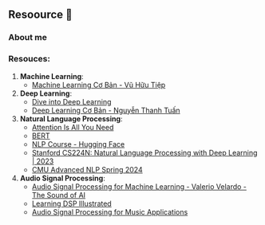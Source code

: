 ## Resoource 👋
### About me
### Resouces:
1. **Machine Learning**:
   - <a href="https://machinelearningcoban.com/">Machine Learning Cơ Bản - Vũ Hữu Tiệp</a>
2. **Deep Learning**: 
   - <a href="https://d2l.ai/">Dive into Deep Learning</a>
   - <a href="https://drive.google.com/file/d/1lNjzISABdoc7SRq8tg-xkCRRZRABPCKi/view">Deep Learning Cơ Bản - Nguyễn Thanh Tuấn</a>
3. **Natural Language Processing**:
   - <a href="https://arxiv.org/pdf/1706.03762">Attention Is All You Need</a> 
   - <a href="https://arxiv.org/pdf/1810.04805">BERT</a>
   - <a href="https://huggingface.co/learn/nlp-course/chapter1/1">NLP Course - Hugging Face</a>
   - <a href="https://www.youtube.com/playlist?list=PLoROMvodv4rMFqRtEuo6SGjY4XbRIVRd4">Stanford CS224N: Natural Language Processing with Deep Learning | 2023</a>
   - <a href="https://www.youtube.com/playlist?list=PL8PYTP1V4I8DZprnWryM4nR8IZl1ZXDjg">CMU Advanced NLP Spring 2024</a>
4. **Audio Signal Processing**:
   - <a href="https://www.youtube.com/playlist?list=PL-wATfeyAMNqIee7cH3q1bh4QJFAaeNv0">Audio Signal Processing for Machine Learning - Valerio Velardo - The Sound of AI</a>
   - <a href="https://dspillustrations.com/pages/index.html">Learning DSP Illustrated</a>
   - <a href="https://www.coursera.org/learn/audio-signal-processing">Audio Signal Processing for Music Applications</a>
